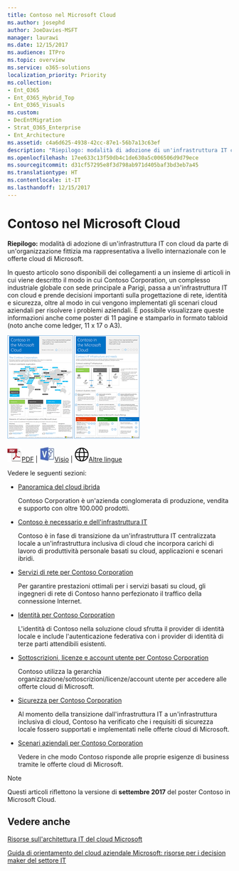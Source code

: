 ```yaml
---
title: Contoso nel Microsoft Cloud
ms.author: josephd
author: JoeDavies-MSFT
manager: laurawi
ms.date: 12/15/2017
ms.audience: ITPro
ms.topic: overview
ms.service: o365-solutions
localization_priority: Priority
ms.collection:
- Ent_O365
- Ent_O365_Hybrid_Top
- Ent_O365_Visuals
ms.custom:
- DecEntMigration
- Strat_O365_Enterprise
- Ent_Architecture
ms.assetid: c4a6d625-4938-42cc-87e1-56b7a13c63ef
description: "Riepilogo: modalità di adozione di un'infrastruttura IT con cloud da parte di un'organizzazione fittizia ma rappresentativa a livello internazionale con le offerte cloud di Microsoft."
ms.openlocfilehash: 17ee633c13f50db4c1de630a5c006506d9d79ece
ms.sourcegitcommit: d31cf57295e8f3d798ab971d405baf3bd3eb7a45
ms.translationtype: HT
ms.contentlocale: it-IT
ms.lasthandoff: 12/15/2017
---
```

# <a name="contoso-in-the-microsoft-cloud"></a>Contoso nel Microsoft Cloud

 **Riepilogo:** modalità di adozione di un'infrastruttura IT con cloud da parte di un'organizzazione fittizia ma rappresentativa a livello internazionale con le offerte cloud di Microsoft.
  
In questo articolo sono disponibili dei collegamenti a un insieme di articoli in cui viene descritto il modo in cui Contoso Corporation, un complesso industriale globale con sede principale a Parigi, passa a un'infrastruttura IT con cloud e prende decisioni importanti sulla progettazione di rete, identità e sicurezza, oltre al modo in cui vengono implementati gli scenari cloud aziendali per risolvere i problemi aziendali. È possibile visualizzare queste informazioni anche come poster di 11 pagine e stamparlo in formato tabloid (noto anche come ledger, 11 x 17 o A3).
  
[![Immagine cursore di Contoso nel poster di Microsoft Cloud.](images/Contoso_Poster/Thumbnail.png)](https://www.microsoft.com/download/details.aspx?id=54427)
  
![File PDF](images/Common_Images/PDFIcon.png)[PDF](https://go.microsoft.com/fwlink/p/?linkid=842085)  | ![File Visio](images/Common_Images/VisioIcon.png)[Visio](https://go.microsoft.com/fwlink/p/?linkid=842086)  | ![Visualizzare una pagina con le versioni in altre lingue](images/Common_Images/GlobeIcon.png)[Altre lingue](https://www.microsoft.com/download/details.aspx?id=54427)
  
Vedere le seguenti sezioni:
  
- [Panoramica del cloud ibrida](hybrid-cloud-overview.md)
    
    Contoso Corporation è un'azienda conglomerata di produzione, vendita e supporto con oltre 100.000 prodotti.
    
- [Contoso è necessario e dell'infrastruttura IT](contoso-it-infrastructure-and-needs.md)
    
    Contoso è in fase di transizione da un'infrastruttura IT centralizzata locale a un'infrastruttura inclusiva di cloud che incorpora carichi di lavoro di produttività personale basati su cloud, applicazioni e scenari ibridi.
    
- [Servizi di rete per Contoso Corporation](networking-for-the-contoso-corporation.md)
    
    Per garantire prestazioni ottimali per i servizi basati su cloud, gli ingegneri di rete di Contoso hanno perfezionato il traffico della connessione Internet.
    
- [Identità per Contoso Corporation](identity-for-the-contoso-corporation.md)
    
    L'identità di Contoso nella soluzione cloud sfrutta il provider di identità locale e include l'autenticazione federativa con i provider di identità di terze parti attendibili esistenti.
    
- [Sottoscrizioni, licenze e account utente per Contoso Corporation](subscriptions-licenses-and-user-accounts-for-the-contoso-corporation.md)
    
    Contoso utilizza la gerarchia organizzazione/sottoscrizioni/licenze/account utente per accedere alle offerte cloud di Microsoft.
    
- [Sicurezza per Contoso Corporation](security-for-the-contoso-corporation.md)
    
    Al momento della transizione dall'infrastruttura IT a un'infrastruttura inclusiva di cloud, Contoso ha verificato che i requisiti di sicurezza locale fossero supportati e implementati nelle offerte cloud di Microsoft.
    
- [Scenari aziendali per Contoso Corporation](enterprise-scenarios-for-the-contoso-corporation.md)
    
    Vedere in che modo Contoso risponde alle proprie esigenze di business tramite le offerte cloud di Microsoft.
    
> [!NOTE]
> Questi articoli riflettono la versione di **settembre 2017** del poster Contoso in Microsoft Cloud.
  
## <a name="see-also"></a>Vedere anche

[Risorse sull'architettura IT del cloud Microsoft](microsoft-cloud-it-architecture-resources.md)

[Guida di orientamento del cloud aziendale Microsoft: risorse per i decision maker del settore IT]((https://sway.com/FJ2xsyWtkJc2taRD))



